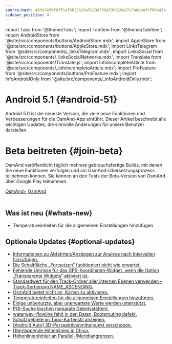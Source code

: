 ```yaml
---
source-hash: 40fa743bf8ff1af9b22626a59238738a53b329a87c740a9afcf0b643af7911c7
sidebar_position: 4
---
```

import Tabs from '@theme/Tabs';
import TabItem from '@theme/TabItem';
import AndroidStore from '@site/src/components/buttons/AndroidStore.mdx';
import AppleStore from '@site/src/components/buttons/AppleStore.mdx';
import LinksTelegram from '@site/src/components/_linksTelegram.mdx';
import LinksSocial from '@site/src/components/_linksSocialNetworks.mdx';
import Translate from '@site/src/components/Translate.js';
import InfoIncompleteArticle from '@site/src/components/_infoIncompleteArticle.mdx';
import ProFeature from '@site/src/components/buttons/ProFeature.mdx';
import InfoAndroidOnly from '@site/src/components/_infoAndroidOnly.mdx';  



# Android 5.1 {#android-51}

Android 5.0 ist die neueste Version, die viele neue Funktionen und Verbesserungen für die OsmAnd-App einführt. Dieser Artikel beschreibt alle wichtigen Updates, die sinnvolle Änderungen für unsere Benutzer darstellen.

# Beta beitreten {#join-beta}

OsmAnd veröffentlicht täglich mehrere gebrauchsfertige Builds, mit denen Sie neue Funktionen verfolgen und am OsmAnd-Übersetzungsprozess teilnehmen können. Sie können an den Tests der Beta-Version von OsmAnd über Google Play teilnehmen.

<div class="button-row">
  <a class="button button--active" href="https://play.google.com/apps/testing/net.osmand.plus">OsmAnd+</a>
  <a class="button button--active" href="https://play.google.com/apps/testing/net.osmand">OsmAnd</a>
</div>  

<br/>


## Was ist neu {#whats-new}

- Temperatureinheiten für die allgemeinen Einstellungen hinzufügen


## Optionale Updates {#optional-updates}

- [Informationen zu Abfahrten/Anstiegen zur Analyse nach Intervallen hinzufügen.](https://github.com/osmandapp/OsmAnd-Issues/issues/2878)
- [Die Schaltfläche „Fortsetzen“ funktioniert nicht wie erwartet.](https://github.com/osmandapp/OsmAnd/issues/21842)
- [Fehlende Umrisse für das GPS-Koordinaten-Widget, wenn die Option „Transparente Widgets“ aktiviert ist.](https://github.com/osmandapp/OsmAnd/issues/22258)
- [Standardwert für den Track-Ordner aller internen Ebenen verwenden – Track-Sortierung NAME_ASCENDING.](https://github.com/osmandapp/OsmAnd/issues/22256)
- [OsmAnd bietet nicht an, Karten zu aktivieren.](https://github.com/osmandapp/OsmAnd/issues/21302)
- [Temperatureinheiten für die allgemeinen Einstellungen hinzufügen.](https://github.com/osmandapp/OsmAnd-Issues/issues/2792)
- [Einige unbenutzte, aber unerwartete Werte werden unterstützt.](https://github.com/osmandapp/OsmAnd/issues/22103)
- [POI-Suche löschen (separate Gebetsstätten).](https://github.com/osmandapp/OsmAnd/issues/21972)
- [waterway=flowline fehlt in den Daten, Bootsrouting defekt.](https://github.comapp/OsmAnd/issues/22512)
- [Schutzgebiete im Topo-Kartenstil anzeigen.](https://github.com/osmandapp/OsmAnd/issues/22168)
- [[Android Auto] 3D-Perspektivenmittelpunkt verschoben.](https://github.com/osmandapp/OsmAnd/issues/22304)
- [Überlappende Höhenlinien in China.](https://github.com/osmandapp/OsmAnd/issues/22434)
- [Höhenlinienfehler an Parallel-/Meridiangrenzen.](https://github.com/osmandapp/OsmAnd/issues/21738)